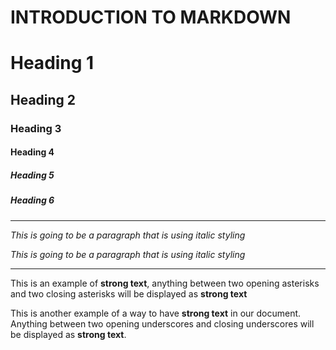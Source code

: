 # INTRODUCTION TO MARKDOWN 

<!--HEADING-->
# Heading 1

## Heading 2

### Heading 3

#### Heading 4

##### Heading 5

##### Heading 6

---

<!--Italics-->
_This is going to be a paragraph that is using italic styling_

*This is going to be a paragraph that is using italic styling*

---

<!--Strong-->

This is an example of **strong text**, anything between two opening asterisks and two closing asterisks will be displayed as **strong text**

This is another example of a way to have __strong text__ in our document. Anything between two opening underscores and closing underscores will be displayed as __strong text__.


